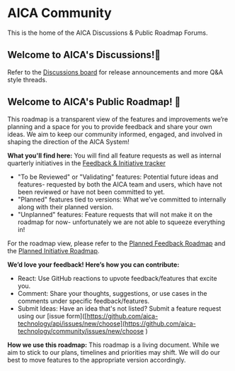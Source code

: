 # AICA Community

This is the home of the AICA Discussions & Public Roadmap Forums. 

## Welcome to AICA's Discussions!💬
Refer to the [Discussions board](https://github.com/orgs/aica-technology/discussions) for release announcements and more Q&A style threads. 


## Welcome to AICA's Public Roadmap! 🚀

This roadmap is a transparent view of the features and improvements we’re planning and a space for you to provide feedback and share your own ideas. We aim to keep our community informed, engaged, and involved in shaping the direction of the AICA System! 

**What you'll find here:**
You will find all feature requests as well as internal quarterly initiatives in the [Feedback & Initiative tracker](https://github.com/orgs/aica-technology/projects/4/views/8)
- "To be Reviewed" or "Validating" features: Potential future ideas and features- requested by both the AICA team and users, which have not been reviewed or have not been committed to yet. 
- "Planned" features tied to versions: What we’ve committed to internally along with their planned version.
- "Unplanned" features: Feature requests that will not make it on the roadmap for now- unfortunately we are not able to squeeze everything in!

For the roadmap view, please refer to the [Planned Feedback Roadmap](https://github.com/orgs/aica-technology/projects/4/views/4) and the [Planned Initiative Roadmap](https://github.com/orgs/aica-technology/projects/4/views/10). 

**We’d love your feedback! Here’s how you can contribute:**
- React: Use GitHub reactions to upvote feedback/features that excite you.
- Comment: Share your thoughts, suggestions, or use cases in the comments under specific feedback/features.
- Submit Ideas: Have an idea that's not listed? Submit a feature request using our [issue form]([https://github.com/aica-technology/api/issues/new/choose](https://github.com/aica-technology/community/issues/new/choose )

**How we use this roadmap:**
This roadmap is a living document. While we aim to stick to our plans, timelines and priorities may shift. We will do our best to move features to the appropriate version accordingly. 
